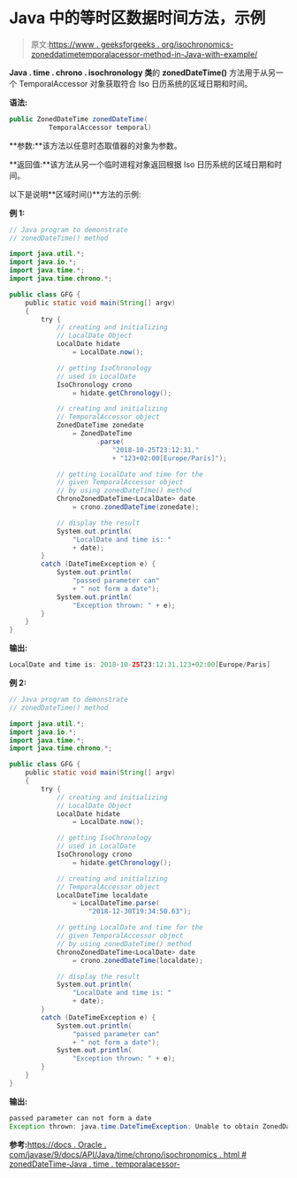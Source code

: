 # Java 中的等时区数据时间方法，示例

> 原文:[https://www . geeksforgeeks . org/isochronomics-zoneddatimetemporalacessor-method-in-Java-with-example/](https://www.geeksforgeeks.org/isochronology-zoneddatetimetemporalaccessor-method-in-java-with-example/)

**Java . time . chrono . isochronology 类**的 **zonedDateTime()** 方法用于从另一个 TemporalAccessor 对象获取符合 Iso 日历系统的区域日期和时间。

**语法:**

```java
public ZonedDateTime zonedDateTime(
          TemporalAccessor temporal)

```

**参数:**该方法以任意时态取值器的对象为参数。

**返回值:**该方法从另一个临时进程对象返回根据 Iso 日历系统的区域日期和时间。

以下是说明**区域时间()**方法的示例:

**例 1:**

```java
// Java program to demonstrate
// zonedDateTime() method

import java.util.*;
import java.io.*;
import java.time.*;
import java.time.chrono.*;

public class GFG {
    public static void main(String[] argv)
    {
        try {
            // creating and initializing
            // LocalDate Object
            LocalDate hidate
                = LocalDate.now();

            // getting IsoChronology
            // used in LocalDate
            IsoChronology crono
                = hidate.getChronology();

            // creating and initializing
            // TemporalAccessor object
            ZonedDateTime zonedate
                = ZonedDateTime
                      .parse(
                          "2018-10-25T23:12:31."
                          + "123+02:00[Europe/Paris]");

            // getting LocalDate and time for the
            // given TemporalAccessor object
            // by using zonedDateTime() method
            ChronoZonedDateTime<LocalDate> date
                = crono.zonedDateTime(zonedate);

            // display the result
            System.out.println(
                "LocalDate and time is: "
                + date);
        }
        catch (DateTimeException e) {
            System.out.println(
                "passed parameter can"
                + " not form a date");
            System.out.println(
                "Exception thrown: " + e);
        }
    }
}
```

**输出:**

```java
LocalDate and time is: 2018-10-25T23:12:31.123+02:00[Europe/Paris]

```

**例 2:**

```java
// Java program to demonstrate
// zonedDateTime() method

import java.util.*;
import java.io.*;
import java.time.*;
import java.time.chrono.*;

public class GFG {
    public static void main(String[] argv)
    {
        try {
            // creating and initializing
            // LocalDate Object
            LocalDate hidate
                = LocalDate.now();

            // getting IsoChronology
            // used in LocalDate
            IsoChronology crono
                = hidate.getChronology();

            // creating and initializing
            // TemporalAccessor object
            LocalDateTime localdate
                = LocalDateTime.parse(
                    "2018-12-30T19:34:50.63");

            // getting LocalDate and time for the
            // given TemporalAccessor object
            // by using zonedDateTime() method
            ChronoZonedDateTime<LocalDate> date
                = crono.zonedDateTime(localdate);

            // display the result
            System.out.println(
                "LocalDate and time is: "
                + date);
        }
        catch (DateTimeException e) {
            System.out.println(
                "passed parameter can"
                + " not form a date");
            System.out.println(
                "Exception thrown: " + e);
        }
    }
}
```

**输出:**

```java
passed parameter can not form a date
Exception thrown: java.time.DateTimeException: Unable to obtain ZonedDateTime from TemporalAccessor: 2018-12-30T19:34:50.630 of type java.time.LocalDateTime

```

**参考:**[https://docs . Oracle . com/javase/9/docs/API/Java/time/chrono/isochronomics . html # zonedDateTime-Java . time . temporalacessor-](https://docs.oracle.com/javase/9/docs/api/java/time/chrono/IsoChronology.html#zonedDateTime-java.time.temporal.TemporalAccessor-)